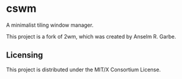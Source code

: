 # cswm

A minimalist tiling window manager.

This project is a fork of 2wm, which was created by Anselm R. Garbe.

## Licensing

This project is distributed under the MIT/X Consortium License.

